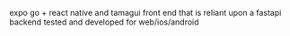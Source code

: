 expo go + react native and tamagui front end that is reliant upon a fastapi backend tested and developed for web/ios/android
